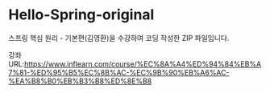 # Hello-Spring-original

스프링 핵심 원리 - 기본편(김영환)을 수강하여 코딩 작성한 ZIP 파일입니다.

강좌 URL:https://www.inflearn.com/course/%EC%8A%A4%ED%94%84%EB%A7%81-%ED%95%B5%EC%8B%AC-%EC%9B%90%EB%A6%AC-%EA%B8%B0%EB%B3%B8%ED%8E%B8

